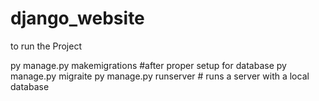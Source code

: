 # django_website

to run the Project

py manage.py makemigrations #after proper setup for database
py manage.py migraite
py manage.py runserver # runs a server with a local database
